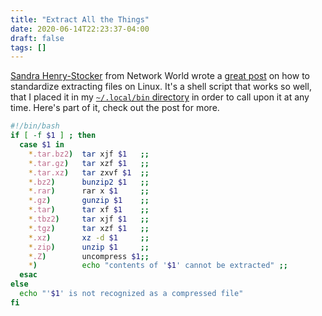 ```yaml
---
title: "Extract All the Things"
date: 2020-06-14T22:23:37-04:00
draft: false
tags: []
---
```


[Sandra Henry-Stocker](https://www.networkworld.com/author/Sandra-Henry_Stocker/) from Network World wrote a [great post](https://www.networkworld.com/article/3244007/extracting-from-compressed-files-on-linux.html) on how to standardize extracting files on Linux. It's a shell script that works so well, that I placed it in my [`~/.local/bin` directory](https://brandonrozek.com/blog/customexec/) in order to call upon it at any time. Here's part of it, check out the post for more.

```bash
#!/bin/bash
if [ -f $1 ] ; then
  case $1 in
    *.tar.bz2)  tar xjf $1   ;;
    *.tar.gz)   tar xzf $1   ;;
    *.tar.xz)   tar zxvf $1  ;;
    *.bz2)      bunzip2 $1   ;;
    *.rar)      rar x $1     ;;
    *.gz)       gunzip $1    ;;
    *.tar)      tar xf $1    ;;
    *.tbz2)     tar xjf $1   ;;
    *.tgz)      tar xzf $1   ;;
    *.xz)       xz -d $1     ;;
    *.zip)      unzip $1     ;;
    *.Z)        uncompress $1;;
    *)          echo "contents of '$1' cannot be extracted" ;;
  esac
else
  echo "'$1' is not recognized as a compressed file"
fi
```

